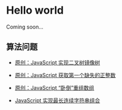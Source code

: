 # Hello world


Coming soon...


## 算法问题

- [原创：JavaScript 实现二叉树镜像树](/blog/mirrorTree)

- [原创：JavaScript 获取第一个缺失的正整数](/blog/get-lost-frist-int-num)

- [原创：JavaScript “卧倒”重组数组](/blog/sort-string)

- [JavaScript 实现最长连续字符串组合](/blog/longtest-substring-without-repeating-char)